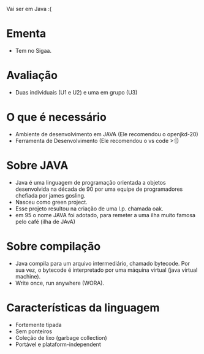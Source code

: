 Vai ser em Java :(

# Ementa

- Tem no Sigaa.

# Avaliação

- Duas individuais (U1 e U2) e uma em grupo (U3)

# O que é necessário

- Ambiente de desenvolvimento em JAVA (Ele recomendou o openjkd-20)
- Ferramenta de Desenvolvimento (Ele recomendou o vs code >:|)

# Sobre JAVA

- Java é uma linguagem de programação orientada a objetos desenvolvida na década de 90 por uma equipe de programadores chefiada por james gosling.
- Nasceu como green project.
- Esse projeto resultou na criação de uma l.p. chamada oak.
- em 95 o nome JAVA foi adotado, para remeter a uma ilha muito famosa pelo café (ilha de JAvA)

# Sobre compilação

- Java compila para um arquivo intermediário, chamado bytecode. Por sua vez, o bytecode é interpretado por uma máquina virtual (java virtual machine).
- Write once, run anywhere (WORA).

# Características da linguagem

- Fortemente tipada
- Sem ponteiros
- Coleção de lixo (garbage collection)
- Portável e plataform-independent

